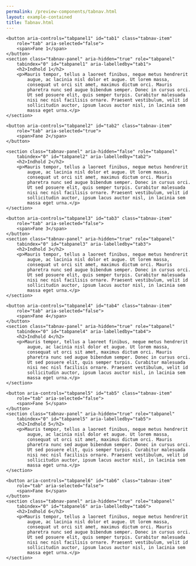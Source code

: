 ```yaml
--- 
permalink: /preview-components/tabnav.html
layout: example-contained 
title: Tabnav.html
---
```

<div class="tabnav" role="tablist">

    <button aria-controls="tabpanel1" id="tab1" class="tabnav-item"
        role="tab" aria-selected="false">
        <span>Fane 1</span>
    </button>
    <section class="tabnav-panel" aria-hidden="true" role="tabpanel"
        tabindex="0" id="tabpanel1" aria-labelledby="tab1">
        <h2>Indhold 1</h2>
        <p>Mauris tempor, tellus a laoreet finibus, neque metus hendrerit
            augue, ac lacinia nisl dolor et augue. Ut lorem massa,
            consequat ut orci sit amet, maximus dictum orci. Mauris
            pharetra nunc sed augue bibendum semper. Donec in cursus orci.
            Ut sed posuere elit, quis semper turpis. Curabitur malesuada
            nisi nec nisl facilisis ornare. Praesent vestibulum, velit id
            sollicitudin auctor, ipsum lacus auctor nisl, in lacinia sem
            massa eget urna.</p>
    </section>

    <button aria-controls="tabpanel2" id="tab2" class="tabnav-item"
        role="tab" aria-selected="true">
        <span>Fane 2</span>
    </button>

    <section class="tabnav-panel" aria-hidden="false" role="tabpanel"
        tabindex="0" id="tabpanel2" aria-labelledby="tab2">
        <h2>Indhold 2</h2>
        <p>Mauris tempor, tellus a laoreet finibus, neque metus hendrerit
            augue, ac lacinia nisl dolor et augue. Ut lorem massa,
            consequat ut orci sit amet, maximus dictum orci. Mauris
            pharetra nunc sed augue bibendum semper. Donec in cursus orci.
            Ut sed posuere elit, quis semper turpis. Curabitur malesuada
            nisi nec nisl facilisis ornare. Praesent vestibulum, velit id
            sollicitudin auctor, ipsum lacus auctor nisl, in lacinia sem
            massa eget urna.</p>
    </section>

    <button aria-controls="tabpanel3" id="tab3" class="tabnav-item"
        role="tab" aria-selected="false">
        <span>Fane 3</span>
    </button>
    <section class="tabnav-panel" aria-hidden="true" role="tabpanel"
        tabindex="0" id="tabpanel3" aria-labelledby="tab3">
        <h2>Indhold 3</h2>
        <p>Mauris tempor, tellus a laoreet finibus, neque metus hendrerit
            augue, ac lacinia nisl dolor et augue. Ut lorem massa,
            consequat ut orci sit amet, maximus dictum orci. Mauris
            pharetra nunc sed augue bibendum semper. Donec in cursus orci.
            Ut sed posuere elit, quis semper turpis. Curabitur malesuada
            nisi nec nisl facilisis ornare. Praesent vestibulum, velit id
            sollicitudin auctor, ipsum lacus auctor nisl, in lacinia sem
            massa eget urna.</p>
    </section>

    <button aria-controls="tabpanel4" id="tab4" class="tabnav-item"
        role="tab" aria-selected="false">
        <span>Fane 4</span>
    </button>
    <section class="tabnav-panel" aria-hidden="true" role="tabpanel"
        tabindex="0" id="tabpanel4" aria-labelledby="tab4">
        <h2>Indhold 4</h2>
        <p>Mauris tempor, tellus a laoreet finibus, neque metus hendrerit
            augue, ac lacinia nisl dolor et augue. Ut lorem massa,
            consequat ut orci sit amet, maximus dictum orci. Mauris
            pharetra nunc sed augue bibendum semper. Donec in cursus orci.
            Ut sed posuere elit, quis semper turpis. Curabitur malesuada
            nisi nec nisl facilisis ornare. Praesent vestibulum, velit id
            sollicitudin auctor, ipsum lacus auctor nisl, in lacinia sem
            massa eget urna.</p>
    </section>

    <button aria-controls="tabpanel5" id="tab5" class="tabnav-item"
        role="tab" aria-selected="false">
        <span>Fane 5</span>
    </button>
    <section class="tabnav-panel" aria-hidden="true" role="tabpanel"
        tabindex="0" id="tabpanel5" aria-labelledby="tab5">
        <h2>Indhold 5</h2>
        <p>Mauris tempor, tellus a laoreet finibus, neque metus hendrerit
            augue, ac lacinia nisl dolor et augue. Ut lorem massa,
            consequat ut orci sit amet, maximus dictum orci. Mauris
            pharetra nunc sed augue bibendum semper. Donec in cursus orci.
            Ut sed posuere elit, quis semper turpis. Curabitur malesuada
            nisi nec nisl facilisis ornare. Praesent vestibulum, velit id
            sollicitudin auctor, ipsum lacus auctor nisl, in lacinia sem
            massa eget urna.</p>
    </section>

    <button aria-controls="tabpanel6" id="tab6" class="tabnav-item"
        role="tab" aria-selected="false">
        <span>Fane 6</span>
    </button>
    <section class="tabnav-panel" aria-hidden="true" role="tabpanel"
        tabindex="0" id="tabpanel6" aria-labelledby="tab6">
        <h2>Indhold 6</h2>
        <p>Mauris tempor, tellus a laoreet finibus, neque metus hendrerit
            augue, ac lacinia nisl dolor et augue. Ut lorem massa,
            consequat ut orci sit amet, maximus dictum orci. Mauris
            pharetra nunc sed augue bibendum semper. Donec in cursus orci.
            Ut sed posuere elit, quis semper turpis. Curabitur malesuada
            nisi nec nisl facilisis ornare. Praesent vestibulum, velit id
            sollicitudin auctor, ipsum lacus auctor nisl, in lacinia sem
            massa eget urna.</p>
    </section>

</div>